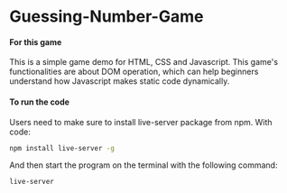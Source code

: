 # Guessing-Number-Game



#### For this game

This is a simple game demo for HTML, CSS and Javascript. This game's functionalities are about DOM operation, which can help beginners understand how Javascript makes static code dynamically.

#### To run the code

Users need to make sure to install live-server package from npm. With code:

```bash
npm install live-server -g
```

And then start the program on the terminal with the following command:

```bash
live-server
```

